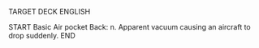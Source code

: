 TARGET DECK
ENGLISH

START
Basic
Air pocket
Back: n. Apparent vacuum causing an aircraft to drop suddenly.
END
